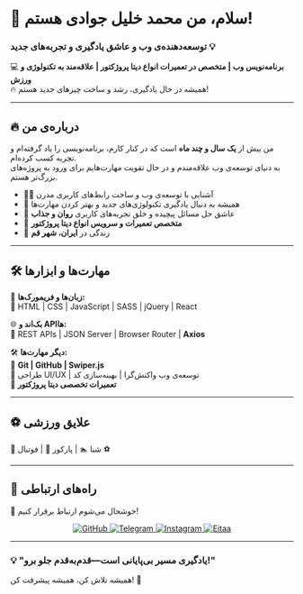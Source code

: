 # 🚀 سلام، من **محمد خلیل جوادی** هستم!  
### توسعه‌دهنده‌ی وب و عاشق یادگیری و تجربه‌های جدید 💡  

💻 **برنامه‌نویس وب | متخصص در تعمیرات انواع دیتا پروژکتور | علاقه‌مند به تکنولوژی و ورزش**  
🔥 همیشه در حال یادگیری، رشد و ساخت چیزهای جدید هستم!  

---

## 🔥 درباره‌ی من  
من بیش از **یک سال و چند ماه** است که در کنار کارم، برنامه‌نویسی را یاد گرفته‌ام و تجربه کسب کرده‌ام.  
به دنیای توسعه‌ی وب علاقه‌مندم و در حال تقویت مهارت‌هایم برای ورود به پروژه‌های بزرگ‌تر هستم.  

- 👨‍💻 آشنایی با توسعه‌ی وب و ساخت رابط‌های کاربری مدرن  
- 🚀 همیشه به دنبال یادگیری تکنولوژی‌های جدید و بهتر کردن مهارت‌ها  
- 🎯 عاشق حل مسائل پیچیده و خلق تجربه‌های کاربری **روان و جذاب**  
- 🔧 **متخصص تعمیرات و سرویس انواع دیتا پروژکتور**  
- 📍 زندگی در **ایران، شهر قم**  

---

## 🛠️ مهارت‌ها و ابزارها  
🚀 **زبان‌ها و فریمورک‌ها:**  
🔹 HTML | CSS | JavaScript | SASS | jQuery | React  

🌐 **بک‌اند و API‌ها:**  
🔹 REST APIs | JSON Server | Browser Router | **Axios**  

🛠️ **دیگر مهارت‌ها:**  
🔹 **Git | GitHub | Swiper.js**  
🔹 طراحی UI/UX | توسعه‌ی وب واکنش‌گرا | بهینه‌سازی کد  
🔹 **تعمیرات تخصصی دیتا پروژکتور**  

---

## ⚽ علایق ورزشی  
🔹 شنا 🏊 | پارکور 🤸 | فوتبال ⚽  

---

## 📢 راه‌های ارتباطی  
🚀 خوشحال می‌شوم ارتباط برقرار کنیم!  

<p align="center">
    <a href="https://github.com/javadi2810">
        <img src="https://img.shields.io/badge/GitHub-181717?style=for-the-badge&logo=github&logoColor=white" alt="GitHub">
    </a>
    <a href="https://t.me/m_khalil_j">
        <img src="https://img.shields.io/badge/Telegram-2CA5E0?style=for-the-badge&logo=telegram&logoColor=white" alt="Telegram">
    </a>
    <a href="https://www.instagram.com/m_khalil_j">
        <img src="https://img.shields.io/badge/Instagram-E4405F?style=for-the-badge&logo=instagram&logoColor=white" alt="Instagram">
    </a>
    <a href="https://eitaa.com/mohammad_khalil_javadi">
        <img src="https://img.shields.io/badge/Eitaa-1DA1F2?style=for-the-badge&logo=telegram&logoColor=white" alt="Eitaa">
    </a>
</p>

---

### 💡 "یادگیری مسیر بی‌پایانی است—قدم‌به‌قدم جلو برو!"  
همیشه تلاش کن، همیشه پیشرفت کن! 🚀  
